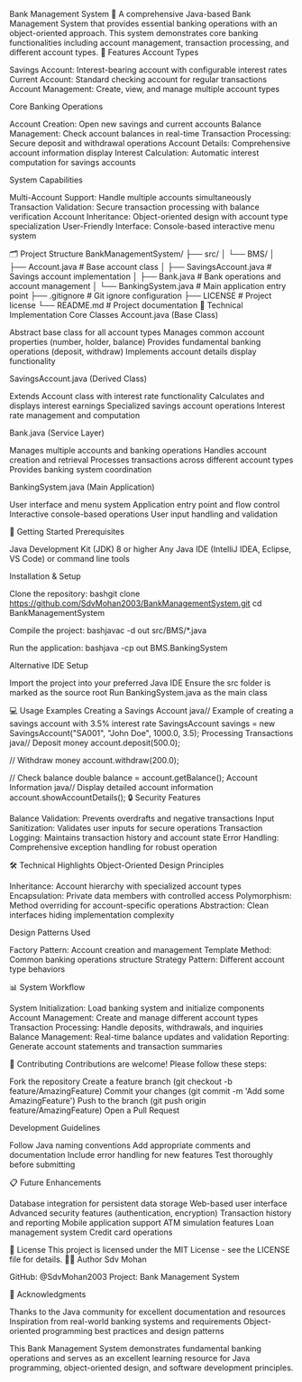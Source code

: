 Bank Management System 🏦
A comprehensive Java-based Bank Management System that provides essential banking operations with an object-oriented approach. This system demonstrates core banking functionalities including account management, transaction processing, and different account types.
🌟 Features
Account Types

Savings Account: Interest-bearing account with configurable interest rates
Current Account: Standard checking account for regular transactions
Account Management: Create, view, and manage multiple account types

Core Banking Operations

Account Creation: Open new savings and current accounts
Balance Management: Check account balances in real-time
Transaction Processing: Secure deposit and withdrawal operations
Account Details: Comprehensive account information display
Interest Calculation: Automatic interest computation for savings accounts

System Capabilities

Multi-Account Support: Handle multiple accounts simultaneously
Transaction Validation: Secure transaction processing with balance verification
Account Inheritance: Object-oriented design with account type specialization
User-Friendly Interface: Console-based interactive menu system

🗂️ Project Structure
BankManagementSystem/
├── src/
│   └── BMS/
│       ├── Account.java          # Base account class
│       ├── SavingsAccount.java   # Savings account implementation
│       ├── Bank.java             # Bank operations and account management
│       └── BankingSystem.java    # Main application entry point
├── .gitignore                    # Git ignore configuration
├── LICENSE                       # Project license
└── README.md                     # Project documentation
🔧 Technical Implementation
Core Classes
Account.java (Base Class)

Abstract base class for all account types
Manages common account properties (number, holder, balance)
Provides fundamental banking operations (deposit, withdraw)
Implements account details display functionality

SavingsAccount.java (Derived Class)

Extends Account class with interest rate functionality
Calculates and displays interest earnings
Specialized savings account operations
Interest rate management and computation

Bank.java (Service Layer)

Manages multiple accounts and banking operations
Handles account creation and retrieval
Processes transactions across different account types
Provides banking system coordination

BankingSystem.java (Main Application)

User interface and menu system
Application entry point and flow control
Interactive console-based operations
User input handling and validation

🚀 Getting Started
Prerequisites

Java Development Kit (JDK) 8 or higher
Any Java IDE (IntelliJ IDEA, Eclipse, VS Code) or command line tools

Installation & Setup

Clone the repository:
bashgit clone https://github.com/SdvMohan2003/BankManagementSystem.git
cd BankManagementSystem

Compile the project:
bashjavac -d out src/BMS/*.java

Run the application:
bashjava -cp out BMS.BankingSystem


Alternative IDE Setup

Import the project into your preferred Java IDE
Ensure the src folder is marked as the source root
Run BankingSystem.java as the main class

💻 Usage Examples
Creating a Savings Account
java// Example of creating a savings account with 3.5% interest rate
SavingsAccount savings = new SavingsAccount("SA001", "John Doe", 1000.0, 3.5);
Processing Transactions
java// Deposit money
account.deposit(500.0);

// Withdraw money
account.withdraw(200.0);

// Check balance
double balance = account.getBalance();
Account Information
java// Display detailed account information
account.showAccountDetails();
🔒 Security Features

Balance Validation: Prevents overdrafts and negative transactions
Input Sanitization: Validates user inputs for secure operations
Transaction Logging: Maintains transaction history and account state
Error Handling: Comprehensive exception handling for robust operation

🛠️ Technical Highlights
Object-Oriented Design Principles

Inheritance: Account hierarchy with specialized account types
Encapsulation: Private data members with controlled access
Polymorphism: Method overriding for account-specific operations
Abstraction: Clean interfaces hiding implementation complexity

Design Patterns Used

Factory Pattern: Account creation and management
Template Method: Common banking operations structure
Strategy Pattern: Different account type behaviors

📊 System Workflow

System Initialization: Load banking system and initialize components
Account Management: Create and manage different account types
Transaction Processing: Handle deposits, withdrawals, and inquiries
Balance Management: Real-time balance updates and validation
Reporting: Generate account statements and transaction summaries

🤝 Contributing
Contributions are welcome! Please follow these steps:

Fork the repository
Create a feature branch (git checkout -b feature/AmazingFeature)
Commit your changes (git commit -m 'Add some AmazingFeature')
Push to the branch (git push origin feature/AmazingFeature)
Open a Pull Request

Development Guidelines

Follow Java naming conventions
Add appropriate comments and documentation
Include error handling for new features
Test thoroughly before submitting

📋 Future Enhancements

 Database integration for persistent data storage
 Web-based user interface
 Advanced security features (authentication, encryption)
 Transaction history and reporting
 Mobile application support
 ATM simulation features
 Loan management system
 Credit card operations

📄 License
This project is licensed under the MIT License - see the LICENSE file for details.
👨‍💻 Author
Sdv Mohan

GitHub: @SdvMohan2003
Project: Bank Management System

🙏 Acknowledgments

Thanks to the Java community for excellent documentation and resources
Inspiration from real-world banking systems and requirements
Object-oriented programming best practices and design patterns


This Bank Management System demonstrates fundamental banking operations and serves as an excellent learning resource for Java programming, object-oriented design, and software development principles.

